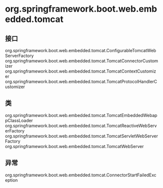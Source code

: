 # org.springframework.boot.web.embedded.tomcat

## 接口

org.springframework.boot.web.embedded.tomcat.ConfigurableTomcatWebServerFactory
org.springframework.boot.web.embedded.tomcat.TomcatConnectorCustomizer
org.springframework.boot.web.embedded.tomcat.TomcatContextCustomizer
org.springframework.boot.web.embedded.tomcat.TomcatProtocolHandlerCustomizer<T extends ProtocolHandler>

## 类

org.springframework.boot.web.embedded.tomcat.TomcatEmbeddedWebappClassLoader
org.springframework.boot.web.embedded.tomcat.TomcatReactiveWebServerFactory
org.springframework.boot.web.embedded.tomcat.TomcatServletWebServerFactory
org.springframework.boot.web.embedded.tomcat.TomcatWebServer

## 异常

org.springframework.boot.web.embedded.tomcat.ConnectorStartFailedException




